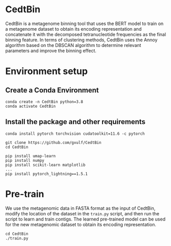 CedtBin
===
CedtBin is a metagenome binning tool that uses the BERT model to train on a metagenome dataset to obtain its encoding representation and concatenate it with the decomposed tetranucleotide frequencies as the final binning feature. In terms of clustering methods, CedtBin uses the Annoy algorithm based on the DBSCAN algorithm to determine relevant parameters and improve the binning effect.

Environment setup
===
Create a Conda Environment
---
```
conda create -n CedtBin python=3.8
conda activate CedtBin
```
Install the package and other requirements
---
```
conda install pytorch torchvision cudatoolkit=11.6 -c pytorch

git clone https://github.com/gxulf/CedtBin
cd CedtBin

pip install umap-learn
pip install numpy
pip install scikit-learn matplotlib 
...
pip install pytorch_lightning==1.5.1
```

Pre-train
===
We use the metagenomic data in FASTA format as the input of CedtBin, modify the location of the dataset in the `train.py` script, and then run the script to learn and train contigs. The learned pre-trained model can be used for the new metagenomic dataset to obtain its encoding representation.
```
cd CedtBin
./train.py
```


